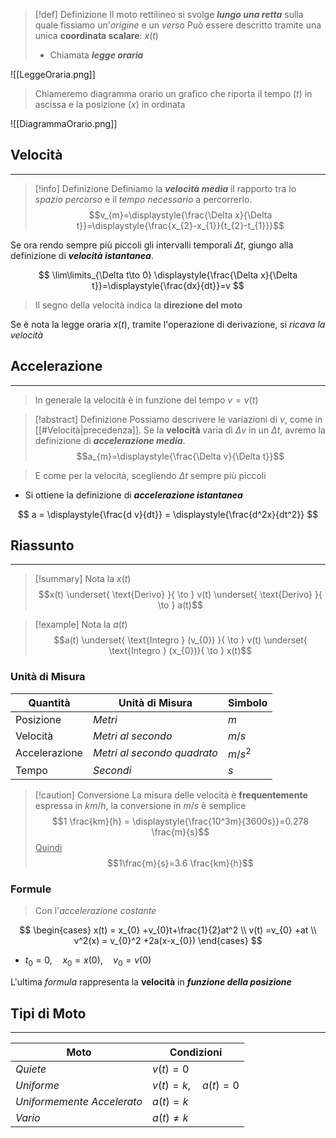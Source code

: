 >[!def] Definizione
>Il moto rettilineo si svolge ***lungo una retta*** sulla quale fissiamo un'*origine* e un *verso*
>Può essere descritto tramite una unica **coordinata scalare**: $x(t)$
>- Chiamata ***legge oraria***

![[LeggeOraria.png]]

>Chiameremo diagramma orario un grafico che riporta il tempo ($t$) in ascissa e la posizione ($x$) in ordinata

![[DiagrammaOrario.png]]
## Velocità
---
>[!info] Definizione
>Definiamo la ***velocità media*** il rapporto tra lo *spazio percorso* e il *tempo necessario* a percorrerlo.
>$$v_{m}=\displaystyle{\frac{\Delta x}{\Delta t}}=\displaystyle{\frac{x_{2}-x_{1}}{t_{2}-t_{1}}}$$

Se ora rendo sempre più piccoli gli intervalli temporali $\Delta t$, giungo alla definizione di ***velocità istantanea***.

$$
\lim\limits_{\Delta t\to 0} \displaystyle{\frac{\Delta x}{\Delta t}}=\displaystyle{\frac{dx}{dt}}=v
$$

>Il segno della velocità indica la **direzione del moto**

Se è nota la legge oraria $x(t)$, tramite l'operazione di derivazione, si *ricava la velocità*

## Accelerazione
---
> In generale la velocità è in funzione del tempo $v=v(t)$

>[!abstract] Definizione
>Possiamo descrivere le variazioni di $v$, come in [[#Velocità|precedenza]].
>Se la **velocità** varia di $\Delta v$ in un $\Delta t$, avremo la definizione di ***accelerazione media***.
>$$a_{m}=\displaystyle{\frac{\Delta v}{\Delta t}}$$

> E come per la velocità, scegliendo $\Delta t$ sempre più piccoli
- Si ottiene la definizione di ***accelerazione istantanea***

$$
a = \displaystyle{\frac{d v}{dt}} = \displaystyle{\frac{d^2x}{dt^2}}
$$

## Riassunto
---
>[!summary] Nota la $x(t)$
>$$x(t) \underset{ \text{Derivo} }{ \to } v(t) \underset{ \text{Derivo} }{ \to } a(t)$$

>[!example] Nota la $a(t)$
>$$a(t) \underset{ \text{Integro } (v_{0}) }{ \to } v(t) \underset{ \text{Integro } (x_{0})}{ \to } x(t)$$

### Unità di Misura

| Quantità      | Unità di Misura             | Simbolo  |
| ------------- | --------------------------- | -------- |
| Posizione     | *Metri*                     | $m$      |
| Velocità      | *Metri al secondo*          | $m /s$   |
| Accelerazione | *Metri al secondo quadrato* | $m /s^2$ |
| Tempo         | *Secondi*                   | $s$      |

>[!caution] Conversione
>La misura delle velocità è **frequentemente** espressa in $km / h$, la conversione in $m / s$ è semplice
>$$1 \frac{km}{h} = \displaystyle{\frac{10^3m}{3600s}}=0.278 \frac{m}{s}$$
><u>Quindi</u>
>$$1\frac{m}{s}=3.6 \frac{km}{h}$$

### Formule
> Con l'*accelerazione costante*

$$
\begin{cases}
x(t) = x_{0} +v_{0}t+\frac{1}{2}at^2 \\
v(t) =v_{0} +at \\
v^2(x) = v_{0}^2 +2a(x-x_{0})
\end{cases}
$$

- $t_{0} = 0,\quad x_{0} = x(0),\quad v_{0}=v(0)$

L'ultima *formula* rappresenta la **velocità** in ***funzione della posizione***
## Tipi di Moto
---

| Moto                       | Condizioni            |
| -------------------------- | --------------------- |
| *Quiete*                   | $v(t)=0$              |
| *Uniforme*                 | $v(t)=k,\quad a(t)=0$ |
| *Uniformemente Accelerato* | $a(t)=k$              |
| *Vario*                    | $a(t)\neq k$          |
